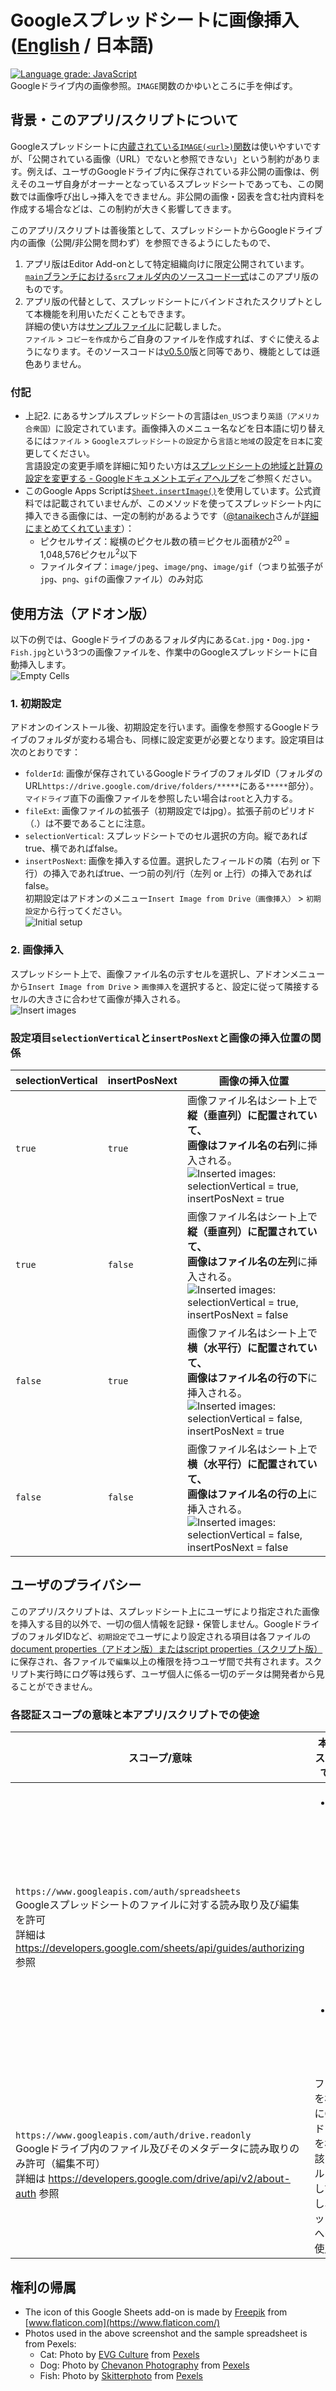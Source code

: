 # Googleスプレッドシートに画像挿入 ([English](https://github.com/ttsukagoshi/spreadsheet-bulk-import-images/blob/main/README.md) / 日本語)
[![Language grade: JavaScript](https://img.shields.io/lgtm/grade/javascript/g/ttsukagoshi/spreadsheet-bulk-import-images.svg?logo=lgtm&logoWidth=18)](https://lgtm.com/projects/g/ttsukagoshi/spreadsheet-bulk-import-images/context:javascript)  
Googleドライブ内の画像参照。`IMAGE`関数のかゆいところに手を伸ばす。
## 背景・このアプリ/スクリプトについて
Googleスプレッドシートに[内蔵されている`IMAGE(<url>)`関数](https://support.google.com/docs/answer/3093333?hl=ja)は使いやすいですが、「公開されている画像（URL）でないと参照できない」という制約があります。例えば、ユーザのGoogleドライブ内に保存されている非公開の画像は、例えそのユーザ自身がオーナーとなっているスプレッドシートであっても、この関数では画像呼び出し→挿入をできません。非公開の画像・図表を含む社内資料を作成する場合などは、この制約が大きく影響してきます。

このアプリ/スクリプトは善後策として、スプレッドシートからGoogleドライブ内の画像（公開/非公開を問わず）を参照できるようにしたもので、
1. アプリ版はEditor Add-onとして特定組織向けに限定公開されています。  
[`main`ブランチにおける`src`フォルダ内のソースコード一式](https://github.com/ttsukagoshi/spreadsheet-bulk-import-images/tree/main/src)はこのアプリ版のものです。  
2. アプリ版の代替として、スプレッドシートにバインドされたスクリプトとして本機能を利用いただくこともできます。  
詳細の使い方は[サンプルファイル](https://docs.google.com/spreadsheets/d/1Ck2GgMwbTUZeag5HWeG05ZS_j7IN935nqXfcunPZgC4/edit#gid=1434843200)に記載しました。  
`ファイル` > `コピーを作成`からご自身のファイルを作成すれば、すぐに使えるようになります。そのソースコードは[v0.5.0](https://github.com/ttsukagoshi/spreadsheet-bulk-import-images/releases/tag/v0.5.0)版と同等であり、機能としては遜色ありません。

### 付記
- 上記2. にあるサンプルスプレッドシートの言語は`en_US`つまり`英語（アメリカ合衆国）`に設定されています。画像挿入のメニュー名などを日本語に切り替えるには`ファイル` > `Googleスプレッドシートの設定`から`言語と地域`の設定を`日本`に変更してください。  
言語設定の変更手順を詳細に知りたい方は[スプレッドシートの地域と計算の設定を変更する - Googleドキュメントエディアヘルプ](https://support.google.com/docs/answer/58515?hl=ja)をご参照ください。
- このGoogle Apps Scriptは[`Sheet.insertImage()`](https://developers.google.com/apps-script/reference/spreadsheet/sheet#insertimageblobsource,-column,-row)を使用しています。公式資料では記載されていませんが、このメソッドを使ってスプレッドシート内に挿入できる画像には、一定の制約があるようです（[@tanaikech](https://github.com/tanaikech)さんが[詳細にまとめてくれています](https://gist.github.com/tanaikech/9414d22de2ff30216269ca7be4bce462)）：
  - ピクセルサイズ：縦横のピクセル数の積＝ピクセル面積が2<sup>20</sup> = 1,048,576ピクセル<sup>2</sup>以下
  - ファイルタイプ：`image/jpeg`、`image/png`、`image/gif`（つまり拡張子が`jpg`、`png`、`gif`の画像ファイル）のみ対応

## 使用方法（アドオン版）
以下の例では、Googleドライブのあるフォルダ内にある`Cat.jpg`・`Dog.jpg`・`Fish.jpg`という3つの画像ファイルを、作業中のGoogleスプレッドシートに自動挿入します。  
![Empty Cells](/src/images/readme/01_empty-cells.png)

### 1. 初期設定
アドオンのインストール後、初期設定を行います。画像を参照するGoogleドライブのフォルダが変わる場合も、同様に設定変更が必要となります。設定項目は次のとおりです：  
  - `folderId`: 画像が保存されているGoogleドライブのフォルダID（フォルダのURL`https://drive.google.com/drive/folders/*****`にある`*****`部分）。`マイドライブ`直下の画像ファイルを参照したい場合は`root`と入力する。
  - `fileExt`: 画像ファイルの拡張子（初期設定ではjpg）。拡張子前のピリオド（.）は不要であることに注意。
  - `selectionVertical`: スプレッドシートでのセル選択の方向。縦であればtrue、横であればfalse。
  - `insertPosNext`: 画像を挿入する位置。選択したフィールドの隣（右列 or 下行）の挿入であればtrue、一つ前の列/行（左列 or 上行）の挿入であればfalse。  
初期設定はアドオンのメニュー`Insert Image from Drive（画像挿入）` > `初期設定`から行ってください。  
![Initial setup](/src/images/readme/02_setup.png)

### 2. 画像挿入
スプレッドシート上で、画像ファイル名の示すセルを選択し、アドオンメニューから`Insert Image from Drive` > `画像挿入`を選択すると、設定に従って隣接するセルの大きさに合わせて画像が挿入される。  
![Insert images](/src/images/readme/03_insert-image.png)

### 設定項目`selectionVertical`と`insertPosNext`と画像の挿入位置の関係
| selectionVertical | insertPosNext | 画像の挿入位置 |
| --- | --- | --- |
| `true` | `true` | 画像ファイル名はシート上で**縦（垂直列）**に配置されていて、<br>画像はファイル名の**右列**に挿入される。<br>![Inserted images: selectionVertical = true, insertPosNext = true](/src/images/readme/04_images-inserted-tt.png) |
| `true` | `false` | 画像ファイル名はシート上で**縦（垂直列）**に配置されていて、<br>画像はファイル名の**左列**に挿入される。<br>![Inserted images: selectionVertical = true, insertPosNext = false](/src/images/readme/05_images-inserted-tf.png) |
| `false` | `true` | 画像ファイル名はシート上で**横（水平行）**に配置されていて、<br>画像はファイル名の行の**下**に挿入される。<br>![Inserted images: selectionVertical = false, insertPosNext = true](/src/images/readme/06_images-inserted-ft.png) |
| `false` | `false` | 画像ファイル名はシート上で**横（水平行）**に配置されていて、<br>画像はファイル名の行の**上**に挿入される。<br>![Inserted images: selectionVertical = false, insertPosNext = false](/src/images/readme/07_images-inserted-ff.png) |

## ユーザのプライバシー
このアプリ/スクリプトは、スプレッドシート上にユーザにより指定された画像を挿入する目的以外で、一切の個人情報を記録・保管しません。GoogleドライブのフォルダIDなど、`初期設定`でユーザにより設定される項目は各ファイルの[document properties（アドオン版）またはscript properties（スクリプト版）](https://developers.google.com/apps-script/guides/properties#comparison_of_property_stores)に保存され、各ファイルで`編集`以上の権限を持つユーザ間で共有されます。スクリプト実行時にログ等は残らず、ユーザ個人に係る一切のデータは開発者から見ることができません。

### 各認証スコープの意味と本アプリ/スクリプトでの使途
| スコープ/意味 | 本アプリ/スクリプトでの使途 |
| --- | --- |
| `https://www.googleapis.com/auth/spreadsheets`<br>Googleスプレッドシートのファイルに対する読み取り及び編集を許可<br>詳細は https://developers.google.com/sheets/api/guides/authorizing 参照 | <ul><li>セル内のテキストを読み取り、ファイル名として指定されたGoogleドライブ内の検索に使用。</li><li>シート内に画像を挿入。</li></ul> |
| `https://www.googleapis.com/auth/drive.readonly`<br>Googleドライブ内のファイル及びそのメタデータに読み取りのみ許可（編集不可）<br>詳細は https://developers.google.com/drive/api/v2/about-auth 参照 | ファイル名を検索キーにGoogleドライブ内を検索し、該当ファイルを[blob](https://developers.google.com/apps-script/reference/base/blob)として取得し、スプレッドシートへの挿入に使用。 |

## 権利の帰属
- The icon of this Google Sheets add-on is made by [Freepik](https://www.flaticon.com/authors/freepik) from [www.flaticon.com](https://www.flaticon.com/)
- Photos used in the above screenshot and the sample spreadsheet is from Pexels:
  - Cat: Photo by [EVG Culture](https://www.pexels.com/@evgphotos?utm_content=attributionCopyText&utm_medium=referral&utm_source=pexels) from [Pexels](https://www.pexels.com/photo/selective-focus-photography-of-orange-tabby-cat-1170986/?utm_content=attributionCopyText&utm_medium=referral&utm_source=pexels)
  - Dog: Photo by [Chevanon Photography](https://www.pexels.com/@chevanon?utm_content=attributionCopyText&utm_medium=referral&utm_source=pexels) from [Pexels](https://www.pexels.com/photo/two-yellow-labrador-retriever-puppies-1108099/?utm_content=attributionCopyText&utm_medium=referral&utm_source=pexels)
  - Fish: Photo by [Skitterphoto](https://www.pexels.com/@skitterphoto?utm_content=attributionCopyText&utm_medium=referral&utm_source=pexels) from [Pexels](https://www.pexels.com/photo/orange-and-white-fish-886210/?utm_content=attributionCopyText&utm_medium=referral&utm_source=pexels)